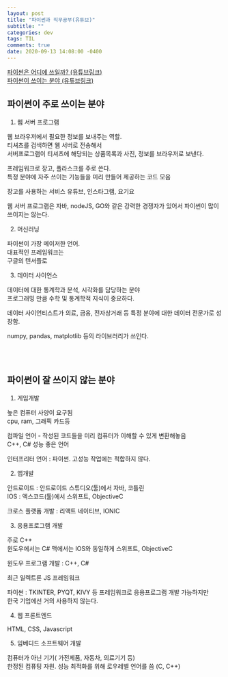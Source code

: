 ```yaml
---
layout: post
title: "파이썬과 직무공부(유튜브)"
subtitle: ""
categories: dev
tags: TIL
comments: true
date: 2020-09-13 14:08:00 -0400
--- 
```

[파이썬은 어디에 쓰일까? (유튜브링크)](https://youtu.be/SzNFCim9nDE)         
[파이썬이 쓰이는 분야 (유튜브링크)](https://youtu.be/PH2XhO-XyZw)    



## 파이썬이 주로 쓰이는 분야
1. 웹 서버 프로그램     

웹 브라우저에서 필요한 정보를 보내주는 역할.    
티셔츠를 검색하면 웹 서버로 전송해서    
서버프로그램이 티셔츠에 해당되는 상품목록과 사진, 정보를 브라우저로 보낸다.     

 프레임워크로 장고, 플라스크를 주로 쓴다.       
 특정 분야에 자주 쓰이는 기능들을 미리 만들어 제공하는 코드 모음    

 장고를 사용하는 서비스 유튜브, 인스타그램, 요기요  

 웹 서버 프로그램은 자바, nodeJS, GO와 같은 강력한 경쟁자가 있어서 파이썬이 많이 쓰이지는 않는다.   

2. 머신러닝     

파이썬이 가장 메이저한 언어.    
대표적인 프레임워크는   
구글의 텐서플로

3. 데이터 사이언스  

데이터에 대한 통계학과 분석, 시각화를 담당하는 분야     
프로그래밍 만큼 수학 및 통계학적 지식이 중요하다.   

데이터 사이언티스트가 의료, 금융, 전자상거래 등 특정 분야에 대한 데이터 전문가로 성장함.    

numpy, pandas, matplotlib 등의 라이브러리가 쓰인다.     


<br><br>


## 파이썬이 잘 쓰이지 않는 분야

1. 게임개발     

높은 컴퓨터 사양이 요구됨   
cpu, ram, 그래픽 카드등 

컴파일 언어 - 작성된 코드들을 미리 컴퓨터가 이해할 수 있게 변환해놓음   
C++, C# 성능 좋은 언어  

인터프리터 언어 : 파이썬. 고성능 작업에는 적합하지 않다.    

2. 앱개발 

안드로이드 : 안드로이드 스튜디오(툴)에서 자바, 코틀린   
IOS : 엑스코드(툴)에서 스위프트, ObjectiveC     

크로스 플랫폼 개발 : 리액트 네이티브, IONIC     

3. 응용프로그램 개발    

주로 C++    
윈도우에서는 C# 
맥에서는 IOS와 동일하게 스위프트, ObjectiveC    

윈도우 프로그램 개발 : C++, C#  

최근 일렉트론 JS 프레임워크 

파이썬 : TKINTER, PYQT, KIVY 등 프레임워크로 응용프로그램 개발  가능하지만   
한국 기업에선 거의 사용하지 않는다. 

4. 웹 프론트엔드       

HTML, CSS, Javascript   

5. 임베디드 소프트웨어 개발     

컴퓨터가 아닌 기기( 가전제품, 자동차, 의료기기 등)  
한정된 컴퓨팅 자원. 
성능 최적화를 위해 로우레벨 언어를 씀 (C, C++)  

